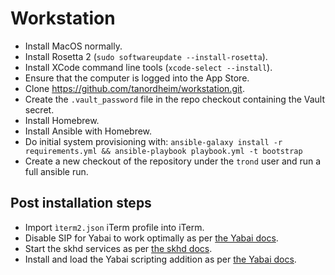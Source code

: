 # Workstation

- Install MacOS normally.
- Install Rosetta 2 (`sudo softwareupdate --install-rosetta`).
- Install XCode command line tools (`xcode-select --install`).
- Ensure that the computer is logged into the App Store.
- Clone https://github.com/tanordheim/workstation.git.
- Create the `.vault_password` file in the repo checkout containing the Vault secret.
- Install Homebrew.
- Install Ansible with Homebrew.
- Do initial system provisioning with: `ansible-galaxy install -r requirements.yml && ansible-playbook playbook.yml -t bootstrap`
- Create a new checkout of the repository under the `trond` user and run a full ansible run.

## Post installation steps

- Import `ìterm2.json` iTerm profile into iTerm.
- Disable SIP for Yabai to work optimally as per [the Yabai docs](https://github.com/koekeishiya/yabai/wiki/Disabling-System-Integrity-Protection).
- Start the skhd services as per [the skhd docs](https://github.com/koekeishiya/skhd).
- Install and load the Yabai scripting addition as per [the Yabai docs](https://github.com/koekeishiya/yabai/wiki/Installing-yabai-(latest-release)).

